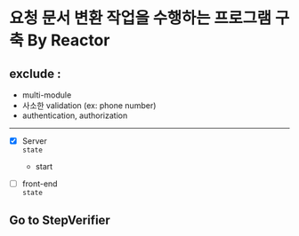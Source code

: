 요청 문서 변환 작업을 수행하는 프로그램 구축 By Reactor 
===

## exclude : 

- multi-module
- 사소한 validation (ex: phone number)
- authentication, authorization 

---

* [X] Server  
 `state`
    - start
 
* [ ] front-end    
 `state`


## Go to StepVerifier

